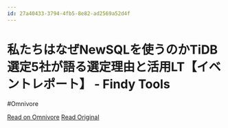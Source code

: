 ```yaml
---
id: 27a40433-3794-4fb5-8e82-ad2569a52d4f
---
```


# 私たちはなぜNewSQLを使うのかTiDB選定5社が語る選定理由と活用LT【イベントレポート】 - Findy Tools
#Omnivore

[Read on Omnivore](https://omnivore.app/me/new-sql-ti-db-5-lt-findy-tools-191c508cd7c)
[Read Original](https://findy-tools.io/articles/event-report-TiDB/10)


